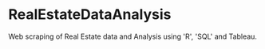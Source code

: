 # RealEstateDataAnalysis
Web scraping of Real Estate data and Analysis using 'R', 'SQL' and Tableau.

